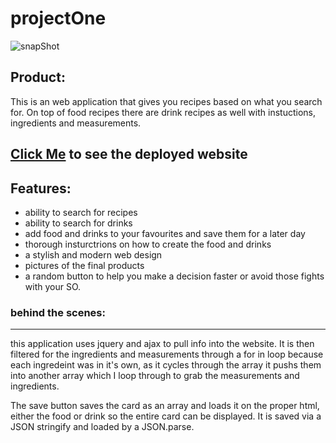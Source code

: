 # projectOne

![snapShot]()

## Product:

This is an web application that gives you recipes based on what you search for. On top of food recipes there are drink recipes as well with instuctions, ingredients and measurements.

## [Click Me]() to see the deployed website

## Features:

- ability to search for recipes
- ability to search for drinks
- add food and drinks to your favourites and save them for a later day
- thorough insturctrions on how to create the food and drinks
- a stylish and modern web design
- pictures of the final products
- a random button to help you make a decision faster or avoid those fights with your SO.

### behind the scenes:

---

this application uses jquery and ajax to pull info into the website. It is then filtered for the ingredients and measurements through a for in loop because each ingredeint was in it's own, as it cycles through the array it pushs them into another array which I loop through to grab the measurements and ingredients.

The save button saves the card as an array and loads it on the proper html, either the food or drink so the entire card can be displayed. It is saved via a JSON stringify and loaded by a JSON.parse.
